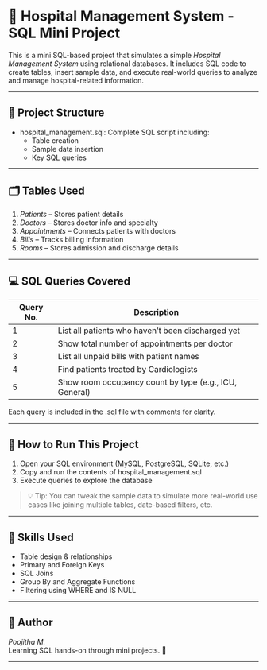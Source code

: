 # 🏥 Hospital Management System - SQL Mini Project

This is a mini SQL-based project that simulates a simple *Hospital Management System* using relational databases. It includes SQL code to create tables, insert sample data, and execute real-world queries to analyze and manage hospital-related information.

---

## 📁 Project Structure

- hospital_management.sql: Complete SQL script including:
  - Table creation
  - Sample data insertion
  - Key SQL queries

---

## 🗂️ Tables Used

1. *Patients* – Stores patient details  
2. *Doctors* – Stores doctor info and specialty  
3. *Appointments* – Connects patients with doctors  
4. *Bills* – Tracks billing information  
5. *Rooms* – Stores admission and discharge details

---

## 💻 SQL Queries Covered

| Query No. | Description |
|-----------|-------------|
| 1 | List all patients who haven’t been discharged yet |
| 2 | Show total number of appointments per doctor |
| 3 | List all unpaid bills with patient names |
| 4 | Find patients treated by Cardiologists |
| 5 | Show room occupancy count by type (e.g., ICU, General) |

Each query is included in the .sql file with comments for clarity.

---

## 🚀 How to Run This Project

1. Open your SQL environment (MySQL, PostgreSQL, SQLite, etc.)
2. Copy and run the contents of hospital_management.sql
3. Execute queries to explore the database

> 💡 Tip: You can tweak the sample data to simulate more real-world use cases like joining multiple tables, date-based filters, etc.

---

## 📌 Skills Used

- Table design & relationships  
- Primary and Foreign Keys  
- SQL Joins  
- Group By and Aggregate Functions  
- Filtering using WHERE and IS NULL

---

## 🧠 Author

*Poojitha M.*   
Learning SQL hands-on through mini projects. 🌱

---
